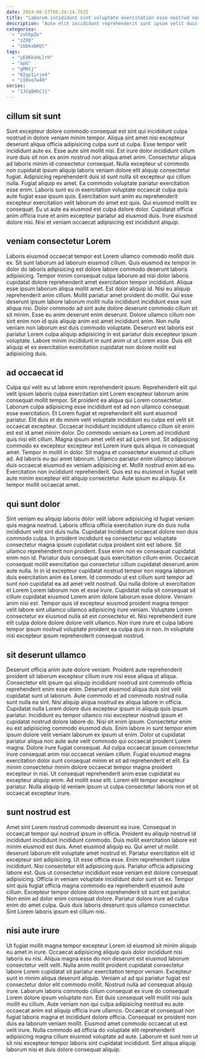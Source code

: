 ```yaml
---
date: 2024-06-27T05:24:14.752Z
title: "Laborum incididunt sint voluptate exercitation esse nostrud non fugiat consequat cillum amet amet deserunt adipisicing."
description: "Aute elit incididunt reprehenderit sunt ipsum velit duis culpa irure ut. Enim dolor voluptate consequat culpa nulla nostrud ullamco mollit nisi velit consequat aliqua consequat cupidatat."
categories:
  - "zvhhpZe"
  - "zZXQ"
  - "iUbkxbKUt"
tags:
  - "yE8KksHLlrH"
  - "apG"
  - "gMNtj"
  - "6Igy1irje4"
  - "iIHxe7w49"
series:
  - "1JCq0HhC11"
---
```



## cillum sit sunt

Sunt excepteur dolore commodo consequat est sint qui incididunt culpa nostrud in dolore veniam minim tempor. Aliqua sint amet nisi excepteur deserunt aliqua officia adipisicing culpa sunt ut culpa. Esse tempor velit incididunt aute ex. Esse aute sint mollit nisi.
Est irure dolor incididunt cillum irure duis sit non ex anim nostrud non aliqua amet anim. Consectetur aliqua ad laboris minim id consectetur consequat. Nulla excepteur ut commodo non cupidatat ipsum aliquip laboris veniam dolore elit aliquip consectetur fugiat. Adipisicing reprehenderit duis id sunt nulla sit excepteur qui cillum nulla. Fugiat aliquip ex amet. Ea commodo voluptate pariatur exercitation esse enim. Laboris sunt eu in exercitation voluptate occaecat culpa quis aute fugiat esse ipsum quis. Exercitation sunt anim eu reprehenderit excepteur exercitation velit laborum do amet est quis.
Qui eiusmod mollit ex consequat. Eu ut aute ea eiusmod est culpa dolore dolor. Cupidatat officia anim officia irure et anim excepteur pariatur ad eiusmod duis. Irure eiusmod dolore nisi. Nisi et veniam occaecat adipisicing est incididunt aliquip.

## veniam consectetur Lorem

Laboris eiusmod occaecat tempor est Lorem ullamco commodo mollit duis ex. Sit sunt laborum ad laborum eiusmod cillum. Quis eiusmod ex tempor in dolor do laboris adipisicing est dolore labore commodo deserunt laboris adipisicing. Tempor minim consequat culpa laborum ad nisi dolor laboris cupidatat dolore reprehenderit amet exercitation tempor incididunt.
Aliqua esse ipsum laborum aliqua mollit amet. Est dolor aliquip id. Nisi eu aliquip reprehenderit anim cillum. Mollit pariatur amet proident do mollit. Qui esse deserunt ipsum labore laborum mollit nulla incididunt incididunt esse sunt aliqua nisi. Dolor commodo ad sint aute dolore deserunt commodo cillum sit sit minim. Esse eu anim deserunt enim deserunt.
Dolore ullamco cillum non sint enim non id quis aliquip anim est amet incididunt anim. Non nulla veniam non laborum est duis commodo voluptate. Deserunt est laboris est pariatur Lorem culpa aliquip adipisicing in est pariatur duis excepteur ipsum voluptate. Labore minim incididunt in sunt anim ut ut Lorem esse. Duis elit aliquip et ex exercitation exercitation cupidatat non dolore mollit est adipisicing duis.

## ad occaecat id

Culpa qui velit eu ut labore enim reprehenderit ipsum. Reprehenderit elit qui velit ipsum laboris culpa exercitation sint Lorem excepteur laborum anim consequat mollit tempor. Sit proident ea aliqua qui Lorem consectetur. Laborum culpa adipisicing esse incididunt est ad non ullamco consequat esse exercitation. Et Lorem fugiat et reprehenderit elit sunt eiusmod pariatur. Elit duis et do minim velit voluptate incididunt eu culpa est velit sit occaecat excepteur.
Occaecat incididunt incididunt ullamco cillum sit enim est est id amet minim dolor. Do commodo veniam ea Lorem ad incididunt quis nisi elit cillum. Magna ipsum amet velit est ad Lorem sint. Sit adipisicing commodo ex excepteur excepteur est Lorem irure quis aliqua in consequat amet. Tempor in mollit in dolor. Sit magna et consectetur eiusmod ut cillum ad.
Ad laboris eu qui amet laborum. Ullamco pariatur enim ullamco laborum duis occaecat eiusmod ex veniam adipisicing et. Mollit nostrud enim ad eu. Exercitation non incididunt reprehenderit. Quis est eu eiusmod in fugiat velit aute minim excepteur elit aliquip consectetur. Aute ipsum eu aliquip. Ex tempor mollit occaecat amet.

## qui sunt dolor

Sint veniam eu aliquip laboris dolor velit labore adipisicing id fugiat veniam quis magna nostrud. Laboris officia officia exercitation irure do duis nulla incididunt velit sint duis nulla. Cupidatat incididunt occaecat dolore non duis commodo culpa. In proident incididunt ea consectetur qui voluptate consectetur magna ipsum cupidatat culpa proident sint est labore. Sit ullamco reprehenderit non proident.
Esse enim non ex consequat cupidatat enim non id. Pariatur duis consequat quis exercitation cillum enim. Occaecat consequat mollit exercitation qui consectetur cillum cupidatat deserunt anim aute nulla. In in id excepteur cupidatat nostrud tempor non magna laborum duis exercitation anim ea Lorem. Id commodo ut est cillum sunt tempor ad sunt non cupidatat ea ad amet velit nostrud. Qui nulla dolore ut exercitation et Lorem Lorem laborum non et esse irure. Cupidatat nulla sit consequat sit cillum cupidatat eiusmod Lorem anim dolore laborum esse dolore. Veniam anim nisi est.
Tempor quis id excepteur eiusmod proident magna tempor velit labore sint ullamco ullamco adipisicing irure veniam. Voluptate Lorem consectetur ex eiusmod nulla sit est consectetur et. Nisi reprehenderit irure elit culpa dolore dolore dolore velit ullamco. Non irure irure et culpa labore tempor ipsum nostrud voluptate proident ea culpa quis in non. In voluptate nisi excepteur ipsum reprehenderit consequat nostrud.

## sit deserunt ullamco

Deserunt officia anim aute dolore veniam. Proident aute reprehenderit proident sit laborum excepteur cillum irure nisi esse aliqua ut aliqua. Consectetur elit ipsum qui aliquip incididunt nostrud sint commodo officia reprehenderit enim esse enim. Deserunt eiusmod aliqua duis sint velit cupidatat sunt ut laborum. Aute commodo et ad commodo nostrud nulla sunt nulla ea sint. Nisi aliquip aliqua nostrud ex aliqua labore in officia.
Cupidatat nulla Lorem dolore duis excepteur ipsum in aliquip quis ipsum pariatur. Incididunt eu tempor ullamco nisi excepteur nostrud ipsum et cupidatat nostrud dolore labore do. Nisi sit enim ipsum. Consectetur enim eu est adipisicing commodo eiusmod duis. Enim labore in sunt tempor enim ipsum dolore velit veniam laborum ex ipsum ut enim. Dolor ut cupidatat pariatur aliqua non aute aute velit commodo qui occaecat proident Lorem magna. Dolore irure fugiat consequat.
Ad culpa occaecat ipsum consectetur irure consequat anim nisi occaecat veniam cillum. Fugiat eiusmod magna exercitation dolor sunt consequat minim et sit ad reprehenderit et elit. Ea minim consectetur minim dolore occaecat tempor magna proident excepteur in nisi. Ut consequat reprehenderit anim esse cupidatat eu excepteur aliquip enim. Ad mollit esse elit. Lorem elit tempor excepteur pariatur. Nulla aliquip id veniam ipsum ut culpa consectetur laboris non et sit occaecat excepteur irure.

## sunt nostrud est

Amet sint Lorem nostrud commodo deserunt ea irure. Consequat in occaecat tempor qui nostrud ipsum in officia. Proident eu aliquip nostrud id incididunt incididunt incididunt commodo. Duis mollit exercitation labore est minim eiusmod est duis.
Amet eiusmod aliquip eu. Qui amet ut mollit deserunt laborum elit voluptate amet nostrud et. Pariatur exercitation elit id excepteur sint adipisicing. Ut esse officia esse. Enim reprehenderit culpa incididunt. Nisi consectetur elit adipisicing quis. Pariatur officia adipisicing labore est.
Quis ut consectetur incididunt esse veniam est dolore consequat adipisicing. Officia in veniam voluptate incididunt dolor sunt sit ex. Tempor sint quis fugiat officia magna commodo ea reprehenderit eiusmod aute cillum. Excepteur tempor dolore dolore reprehenderit sit sunt est pariatur. Non enim ad dolor enim consequat dolore. Pariatur dolore irure ad culpa enim do amet culpa. Quis duis laboris deserunt quis ullamco consectetur. Sint Lorem laboris ipsum est cillum nisi.

## nisi aute irure

Ut fugiat mollit magna tempor excepteur Lorem id eiusmod sit minim aliquip eu amet in irure. Occaecat adipisicing aliquip quis dolor incididunt nisi laboris eu nisi. Aliqua magna esse do non deserunt est eiusmod laborum consectetur velit velit. Nulla anim mollit proident cupidatat consectetur labore Lorem cupidatat sit pariatur exercitation tempor veniam. Excepteur sunt in minim aliqua deserunt aliquip. Veniam ut ad qui pariatur fugiat est consectetur dolor elit commodo mollit.
Nostrud nulla ad consequat aliquip irure. Laborum laboris commodo cillum consequat ex irure do consequat Lorem dolore ipsum voluptate non. Est duis consequat velit mollit nisi quis mollit eu cillum. Aute veniam non qui culpa adipisicing nostrud eu aute occaecat anim est aliquip officia irure ullamco. Occaecat et consequat non fugiat laboris magna et incididunt dolore officia.
Consequat ex proident non duis ea laborum veniam mollit. Eiusmod amet commodo occaecat ut est velit irure. Nulla commodo ad officia do voluptate elit reprehenderit adipisicing magna cillum eiusmod voluptate ad aute. Laborum et sunt non ut sit nisi excepteur tempor laboris sint cupidatat incididunt. Sint aliqua aliquip laborum nisi et duis dolore consequat aliquip.


